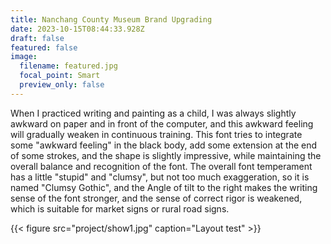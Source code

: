 ```yaml
---
title: Nanchang County Museum Brand Upgrading
date: 2023-10-15T08:44:33.928Z
draft: false
featured: false
image:
  filename: featured.jpg
  focal_point: Smart
  preview_only: false
---
```

When I practiced writing and painting as a child, I was always slightly awkward on paper and in front of the computer, and this awkward feeling will gradually weaken in continuous training. This font tries to integrate some "awkward feeling" in the black body, add some extension at the end of some strokes, and the shape is slightly impressive, while maintaining the overall balance and recognition of the font. The overall font temperament has a little "stupid" and "clumsy", but not too much exaggeration, so it is named "Clumsy Gothic", and the Angle of tilt to the right makes the writing sense of the font stronger, and the sense of correct rigor is weakened, which is suitable for market signs or rural road signs.

{{< figure src="project/show1.jpg" caption="Layout test" >}}